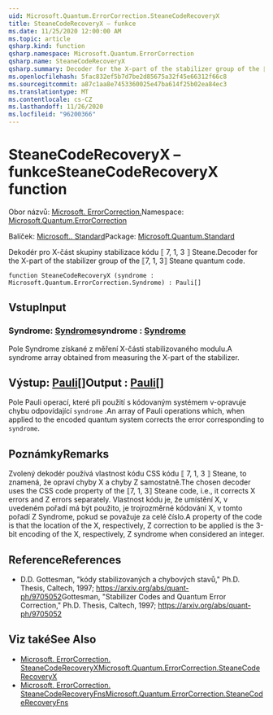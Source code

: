 ```yaml
---
uid: Microsoft.Quantum.ErrorCorrection.SteaneCodeRecoveryX
title: SteaneCodeRecoveryX – funkce
ms.date: 11/25/2020 12:00:00 AM
ms.topic: article
qsharp.kind: function
qsharp.namespace: Microsoft.Quantum.ErrorCorrection
qsharp.name: SteaneCodeRecoveryX
qsharp.summary: Decoder for the X-part of the stabilizer group of the ⟦7, 1, 3⟧ Steane quantum code.
ms.openlocfilehash: 5fac832ef5b7d7be2d85675a32f45e66312f66c8
ms.sourcegitcommit: a87c1aa8e7453360025e47ba614f25b02ea84ec3
ms.translationtype: MT
ms.contentlocale: cs-CZ
ms.lasthandoff: 11/26/2020
ms.locfileid: "96200366"
---
```

# <a name="steanecoderecoveryx-function"></a><span data-ttu-id="af928-102">SteaneCodeRecoveryX – funkce</span><span class="sxs-lookup"><span data-stu-id="af928-102">SteaneCodeRecoveryX function</span></span>

<span data-ttu-id="af928-103">Obor názvů: [Microsoft. ErrorCorrection.](xref:Microsoft.Quantum.ErrorCorrection)</span><span class="sxs-lookup"><span data-stu-id="af928-103">Namespace: [Microsoft.Quantum.ErrorCorrection](xref:Microsoft.Quantum.ErrorCorrection)</span></span>

<span data-ttu-id="af928-104">Balíček: [Microsoft.. Standard](https://nuget.org/packages/Microsoft.Quantum.Standard)</span><span class="sxs-lookup"><span data-stu-id="af928-104">Package: [Microsoft.Quantum.Standard](https://nuget.org/packages/Microsoft.Quantum.Standard)</span></span>


<span data-ttu-id="af928-105">Dekodér pro X-část skupiny stabilizace kódu ⟦ 7, 1, 3 ⟧ Steane.</span><span class="sxs-lookup"><span data-stu-id="af928-105">Decoder for the X-part of the stabilizer group of the ⟦7, 1, 3⟧ Steane quantum code.</span></span>

```qsharp
function SteaneCodeRecoveryX (syndrome : Microsoft.Quantum.ErrorCorrection.Syndrome) : Pauli[]
```


## <a name="input"></a><span data-ttu-id="af928-106">Vstup</span><span class="sxs-lookup"><span data-stu-id="af928-106">Input</span></span>

### <a name="syndrome--syndrome"></a><span data-ttu-id="af928-107">Syndrome: [Syndrome](xref:Microsoft.Quantum.ErrorCorrection.Syndrome)</span><span class="sxs-lookup"><span data-stu-id="af928-107">syndrome : [Syndrome](xref:Microsoft.Quantum.ErrorCorrection.Syndrome)</span></span>

<span data-ttu-id="af928-108">Pole Syndrome získané z měření X-části stabilizovaného modulu.</span><span class="sxs-lookup"><span data-stu-id="af928-108">A syndrome array obtained from measuring the X-part of the stabilizer.</span></span>



## <a name="output--pauli"></a><span data-ttu-id="af928-109">Výstup: [Pauli](xref:microsoft.quantum.lang-ref.pauli)[]</span><span class="sxs-lookup"><span data-stu-id="af928-109">Output : [Pauli](xref:microsoft.quantum.lang-ref.pauli)[]</span></span>

<span data-ttu-id="af928-110">Pole Pauli operací, které při použití s kódovaným systémem v-opravuje chybu odpovídající `syndrome` .</span><span class="sxs-lookup"><span data-stu-id="af928-110">An array of Pauli operations which, when applied to the encoded quantum system corrects the error corresponding to `syndrome`.</span></span>

## <a name="remarks"></a><span data-ttu-id="af928-111">Poznámky</span><span class="sxs-lookup"><span data-stu-id="af928-111">Remarks</span></span>

<span data-ttu-id="af928-112">Zvolený dekodér používá vlastnost kódu CSS kódu ⟦ 7, 1, 3 ⟧ Steane, to znamená, že opraví chyby X a chyby Z samostatně.</span><span class="sxs-lookup"><span data-stu-id="af928-112">The chosen decoder uses the CSS code property of the ⟦7, 1, 3⟧ Steane code, i.e., it corrects X errors and Z errors separately.</span></span> <span data-ttu-id="af928-113">Vlastnost kódu je, že umístění X, v uvedeném pořadí má být použito, je trojrozměrné kódování X, v tomto pořadí Z Syndrome, pokud se považuje za celé číslo.</span><span class="sxs-lookup"><span data-stu-id="af928-113">A property of the code is that the location of the X, respectively, Z correction to be applied is the 3-bit encoding of the X, respectively, Z syndrome when considered an integer.</span></span>

## <a name="references"></a><span data-ttu-id="af928-114">Reference</span><span class="sxs-lookup"><span data-stu-id="af928-114">References</span></span>

- <span data-ttu-id="af928-115">D.</span><span class="sxs-lookup"><span data-stu-id="af928-115">D.</span></span> <span data-ttu-id="af928-116">Gottesman, "kódy stabilizovaných a chybových stavů," Ph.D. Thesis, Caltech, 1997; https://arxiv.org/abs/quant-ph/9705052</span><span class="sxs-lookup"><span data-stu-id="af928-116">Gottesman, "Stabilizer Codes and Quantum Error Correction," Ph.D. Thesis, Caltech, 1997; https://arxiv.org/abs/quant-ph/9705052</span></span>

## <a name="see-also"></a><span data-ttu-id="af928-117">Viz také</span><span class="sxs-lookup"><span data-stu-id="af928-117">See Also</span></span>

- [<span data-ttu-id="af928-118">Microsoft. ErrorCorrection. SteaneCodeRecoveryX</span><span class="sxs-lookup"><span data-stu-id="af928-118">Microsoft.Quantum.ErrorCorrection.SteaneCodeRecoveryX</span></span>](xref:Microsoft.Quantum.ErrorCorrection.SteaneCodeRecoveryX)
- [<span data-ttu-id="af928-119">Microsoft. ErrorCorrection. SteaneCodeRecoveryFns</span><span class="sxs-lookup"><span data-stu-id="af928-119">Microsoft.Quantum.ErrorCorrection.SteaneCodeRecoveryFns</span></span>](xref:Microsoft.Quantum.ErrorCorrection.SteaneCodeRecoveryFns)